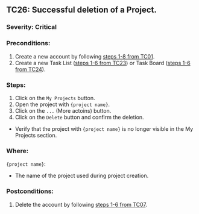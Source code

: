 ## TC26: Successful deletion of a Project.
### Severity: Critical
### Preconditions:
1. Create a new account by following [steps 1-8 from TC01](TC01.md).
2. Create a new Task List ([steps 1-6 from TC23](TC23.md)) or Task Board ([steps 1-6 from TC24](TC24.md)).
### Steps:
1. Click on the `My Projects` button.
2. Open the project with `{project name}`.
3. Click on the `...` (More actoins) button.
4. Click on the `Delete` button and confirm the deletion.
* Verify that the project with `{project name}` is no longer visible in the My Projects section.
### Where:
`{project name}`:
* The name of the project used during project creation.
### Postconditions:
1. Delete the account by following [steps 1-6 from TC07](TC07.md).